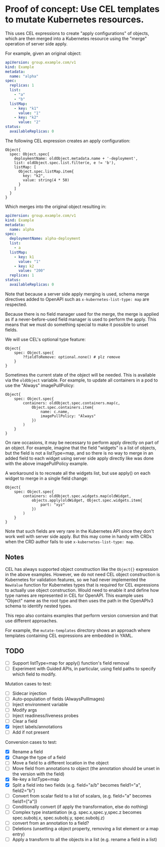 Proof of concept: Use CEL templates to mutate Kubernetes resources.
=========

This uses CEL expressions to create "apply configurations" of objects,
which are then merged into a Kubernetes resource using the "merge" operation of
server side apply.

For example, given an original object:

```yaml
apiVersion: group.example.com/v1
kind: Example
metadata:
  name: "alpha"
spec:
  replicas: 1
  list:
    - "a"
    - "b"
  listMap:
    - key: "k1"
      value: "1"
    - key: "k2"
      value: "2"
status:
  availableReplicas: 0
```

The following CEL expression creates an apply configuration:

```cel
Object{
  spec: Object.spec{
    deploymentName: oldObject.metadata.name + '-deployment',
    list: oldObject.spec.list.filter(e, e != 'b'),
    listMap: [
      Object.spec.listMap.item{
        key: "k2",
        value: string(4 * 50)
      }
    ]
  }
}
```

Which merges into the original object resulting in:

```yaml
apiVersion: group.example.com/v1
kind: Example
metadata:
  name: alpha
spec:
  deploymentName: alpha-deployment
  list:
    - a
  listMap:
    - key: k1
      value: "1"
    - key: k2
      value: "200"
  replicas: 1
status:
  availableReplicas: 0
```

Note that because a server side apply merging is used,
schema merge directives added to OpenAPI such as `x-kubernetes-list-type: map` are respected.

Because there is no field manager used for the merge, the merge is applied as if a never-before-used
field manager is used to perform the apply. This means that we must do something special to make it
possible to unset fields.

We will use CEL's optional type feature:

```
Object{
    spec: Object.spec{
        ?fieldToRemove: optional.none() # plz remove
    }
}
```

Sometimes the current state of the object will be needed. This is available via the
`oldObject` variable. For example, to update all containers in a pod to use the "Always"
imagePullPolicy:

```
Object{
    spec: Object.spec{
        containers: oldObject.spec.containers.map(c,
            Object.spec.containers.item{
                name: c.name,
                imagePullPolicy: "Always"
            })
        )
    }
}
```

On rare occasions, it may be necessary to perform apply directly on part of an object. For example,
imagine that the field "widgets" is a list of objects, but the field is not a listType=map, 
and so there is no way to merge in an added field to each widget using server side apply
directly like was done with the above imagePullPolicy example.

A workaround is to recreate all the widgets list, but use apply() on each widget to merge
in a single field change:

```
Object{
    spec: Object.spec{
        containers: oldObject.spec.widgets.map(oldWidget,
            objects.apply(oldWidget, Object.spec.widgets.item{
                part: "xyz"
            })
        )
    }
}
```

Note that such fields are very rare in the Kubernetes API since they don't work well with server
side apply. But this may come in handy with CRDs when the CRD author fails to use
`x-kubernetes-list-type: map`.

Notes
-----

CEL has always supported object construction like the `Object{}` expression in the above examples.
However, we do not need CEL object construction is Kubernetes for validation features, so we had
never implemented the `NewValue` function for Kubernetes types that is required for CEL expressions
to actually use object construction. Would need to enable it and define how type names are represented 
in CEL for OpenAPI. This example uses "Object" name as the root type and then uses the path in the
OpenAPIv3 schema to identify nested types.

This repo also contains examples that perform version conversion and that use different approaches.

For example, the `mutate-templates` directory shows an approach where templates containing CEL
expressions are embedded in YAML.

TODO
----

- [ ] Support listType=map for apply() function's field removal
- [ ] Experiment with Guided APIs, in particular, using field paths to specify which field to modify.

Mutation cases to test:

- [ ] Sidecar injection
- [ ] Auto-population of fields (AlwaysPullImages)
- [ ] Inject environment variable
- [ ] Modify args
- [ ] Inject readiness/liveness probes
- [ ] Clear a field
- [x] Inject labels/annotations
- [ ] Add if not present

Conversion cases to test:

- [x] Rename a field
- [x] Change the type of a field
- [ ] Move a field to a different location in the object
- [ ] Move field from annotations to object (the annotation should be unset in the version with the field)
- [x] Re-key a listType=map
- [x] Split a field into two fields (e.g. field="a/b" becomes field1="a", field2="b")
- [ ] Convert from scalar field to a list of scalars, (e.g. field="a" becomes field1=["a"])
- [ ] Conditionally convert (if apply the transformation, else do nothing)
- [ ] Complex type instantiation (e.g. spec.x,spec.y,spec.z becomes spec.subobj.x, spec.subobj.y, spec.subobj.z)
- [ ] convert from an annotation to a field?
- [ ] Deletions (unsetting a object property, removing a list element or a map entry)
- [ ] Apply a transform to all the objects in a list (e.g. rename a field in a list)